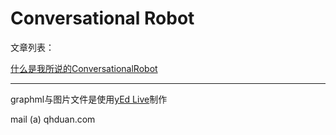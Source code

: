 
# Conversational Robot


文章列表：


[什么是我所说的ConversationalRobot](/什么是我所说的ConversationalRobot)


---


graphml与图片文件是使用[yEd Live](https://www.yworks.com/yed-live/)制作


mail (a) qhduan.com
